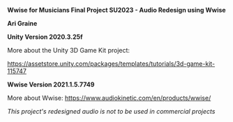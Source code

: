 **Wwise for Musicians Final Project SU2023 - Audio Redesign using Wwise**

**Ari Graine**

**Unity Version 2020.3.25f**

More about the Unity 3D Game Kit project:

https://assetstore.unity.com/packages/templates/tutorials/3d-game-kit-115747

**Wwise Version 2021.1.5.7749**

More about Wwise: https://www.audiokinetic.com/en/products/wwise/

*This project's redesigned audio is not to be used in commercial projects*
